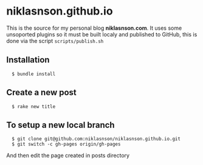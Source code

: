 # niklasnson.github.io

This is the source for my personal blog **niklasnson.com**. It uses some unsoported plugins so it must be built localy and published to GitHub, this is done via the script `scripts/publish.sh` 

## Installation

```
  $ bundle install
```

## Create a new post
```
  $ rake new title
```

## To setup a new local branch

```
  $ git clone git@github.com:niklasnson/niklasnson.github.io.git
  $ git switch -c gh-pages origin/gh-pages

```

And then edit the page created in posts directory
